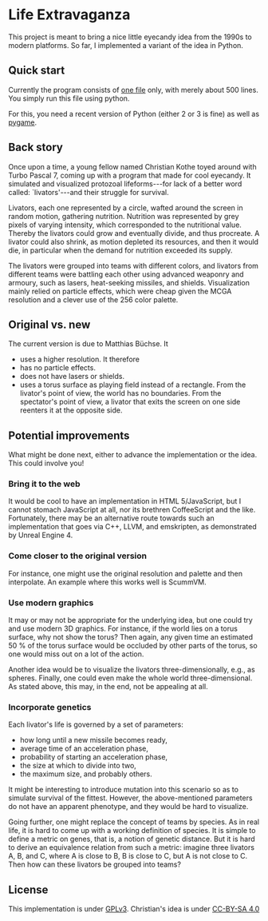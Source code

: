 # Life Extravaganza

This project is meant to bring a nice little eyecandy idea from the 1990s
to modern platforms. So far, I implemented a variant of the idea in Python.

## Quick start

Currently the program consists of [one file](game.py) only, with merely
about 500 lines. You simply run this file using python.

For this, you need a recent version of Python (either 2 or 3 is fine) as
well as [pygame](http://www.pygame.org).

## Back story

Once upon a time, a young fellow named Christian Kothe toyed around with
Turbo Pascal 7, coming up with a program that made for cool eyecandy.
It simulated and visualized protozoal lifeforms---for lack of a better
word called: `livators'---and their struggle for survival.

Livators, each one represented by a circle, wafted around the screen in
random motion, gathering nutrition. Nutrition was represented by grey pixels
of varying intensity, which corresponded to the nutritional value. Thereby
the livators could grow and eventually divide, and thus procreate. A livator
could also shrink, as motion depleted its resources, and then it would die,
in particular when the demand for nutrition exceeded its supply.

The livators were grouped into teams with different colors, and livators
from different teams were battling each other using advanced weaponry and
armoury, such as lasers, heat-seeking missiles, and shields. Visualization
mainly relied on particle effects, which were cheap given the MCGA resolution
and a clever use of the 256 color palette.

## Original vs. new

The current version is due to Matthias Büchse. It

* uses a higher resolution. It therefore
* has no particle effects.
* does not have lasers or shields.
* uses a torus surface as playing field instead of a rectangle. From the
  livator's point of view, the world has no boundaries. From the spectator's
  point of view, a livator that exits the screen on one side reenters it at
  the opposite side.

## Potential improvements

What might be done next, either to advance the implementation or the idea.
This could involve you!

### Bring it to the web

It would be cool to have an implementation in HTML 5/JavaScript, but I cannot
stomach JavaScript at all, nor its brethren CoffeeScript and the like.
Fortunately, there may be an alternative route towards such an implementation
that goes via C++, LLVM, and emskripten, as demonstrated by Unreal Engine 4.

### Come closer to the original version

For instance, one might use the original resolution and palette and then
interpolate. An example where this works well is ScummVM.

### Use modern graphics

It may or may not be appropriate for the underlying idea, but one could try and
use modern 3D graphics. For instance, if the world lies on a torus surface, why
not show the torus? Then again, any given time an estimated 50 % of the torus
surface would be occluded by other parts of the torus, so one would miss out on a
lot of the action.

Another idea would be to visualize the livators three-dimensionally, e.g., as
spheres. Finally, one could even make the whole world three-dimensional. As
stated above, this may, in the end, not be appealing at all.

### Incorporate genetics

Each livator's life is governed by a set of parameters:
* how long until a new missile becomes ready,
* average time of an acceleration phase,
* probability of starting an acceleration phase,
* the size at which to divide into two,
* the maximum size,
and probably others.

It might be interesting to introduce mutation into this scenario so as to
simulate survival of the fittest. However, the above-mentioned parameters do
not have an apparent phenotype, and they would be hard to visualize.

Going further, one might replace the concept of teams by species. As in real
life, it is hard to come up with a working definition of species. It is simple
to define a metric on genes, that is, a notion of genetic distance. But it is
hard to derive an equivalence relation from such a metric: imagine three
livators A, B, and C, where A is close to B, B is close to C, but A is not
close to C. Then how can these livators be grouped into teams?

## License

This implementation is under [GPLv3](LICENSE). Christian's idea is under
[CC-BY-SA 4.0](http://creativecommons.org/licenses/by-sa/4.0/)
